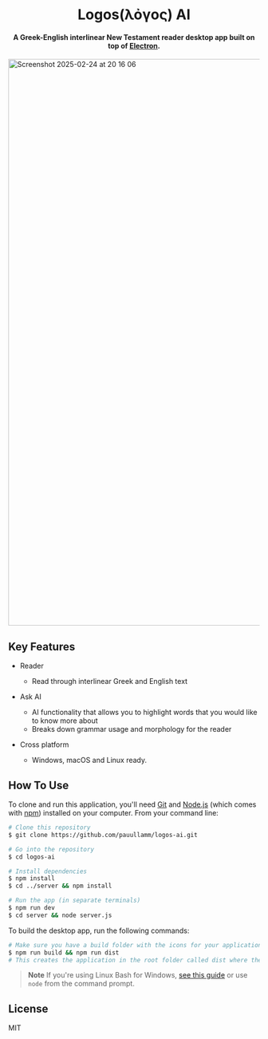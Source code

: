 
<h1 align="center">
  Logos(λὀγος) AI
</h1>

<h4 align="center">A Greek-English interlinear New Testament reader desktop app built on top of <a href="http://electron.atom.io" target="_blank">Electron</a>.</h4>

<img width="1136" alt="Screenshot 2025-02-24 at 20 16 06" src="https://github.com/user-attachments/assets/9d16b92a-558b-40aa-8cc3-d96d36cb2853" />

## Key Features

* Reader
  - Read through interlinear Greek and English text
 
* Ask AI
  - AI functionality that allows you to highlight words that you would like to know more about
  - Breaks down grammar usage and morphology for the reader

* Cross platform
  - Windows, macOS and Linux ready.

## How To Use

To clone and run this application, you'll need [Git](https://git-scm.com) and [Node.js](https://nodejs.org/en/download/) (which comes with [npm](http://npmjs.com)) installed on your computer. From your command line:

```bash
# Clone this repository
$ git clone https://github.com/pauullamm/logos-ai.git

# Go into the repository
$ cd logos-ai

# Install dependencies
$ npm install
$ cd ../server && npm install

# Run the app (in separate terminals)
$ npm run dev
$ cd server && node server.js
```

To build the desktop app, run the following commands:

```bash
# Make sure you have a build folder with the icons for your application in them
$ npm run build && npm run dist
# This creates the application in the root folder called dist where the executable file is located
```

> **Note**
> If you're using Linux Bash for Windows, [see this guide](https://www.howtogeek.com/261575/how-to-run-graphical-linux-desktop-applications-from-windows-10s-bash-shell/) or use `node` from the command prompt.

## License

MIT


